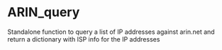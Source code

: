 # ARIN_query
Standalone function to query a list of IP addresses against arin.net and return a dictionary with ISP info for the IP addresses
